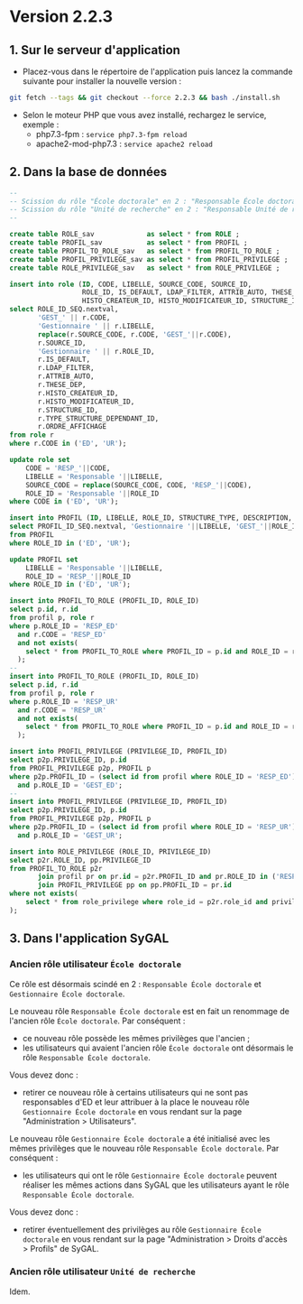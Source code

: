 # Version 2.2.3

## 1. Sur le serveur d'application

- Placez-vous dans le répertoire de l'application puis lancez la commande suivante
  pour installer la nouvelle version :

```bash
git fetch --tags && git checkout --force 2.2.3 && bash ./install.sh
```

- Selon le moteur PHP que vous avez installé, rechargez le service, exemple :
    - php7.3-fpm         : `service php7.3-fpm reload`
    - apache2-mod-php7.3 : `service apache2 reload`

## 2. Dans la base de données

```sql
--
-- Scission du rôle "École doctorale" en 2 : "Responsable École doctorale" et "Gestionnaire École doctorale".
-- Scission du rôle "Unité de recherche" en 2 : "Responsable Unité de recherche" et "Gestionnaire Unité de recherche".
--

create table ROLE_sav             as select * from ROLE ;
create table PROFIL_sav           as select * from PROFIL ;
create table PROFIL_TO_ROLE_sav   as select * from PROFIL_TO_ROLE ;
create table PROFIL_PRIVILEGE_sav as select * from PROFIL_PRIVILEGE ;
create table ROLE_PRIVILEGE_sav   as select * from ROLE_PRIVILEGE ;

insert into role (ID, CODE, LIBELLE, SOURCE_CODE, SOURCE_ID,
                  ROLE_ID, IS_DEFAULT, LDAP_FILTER, ATTRIB_AUTO, THESE_DEP,
                  HISTO_CREATEUR_ID, HISTO_MODIFICATEUR_ID, STRUCTURE_ID, TYPE_STRUCTURE_DEPENDANT_ID, ORDRE_AFFICHAGE)
select ROLE_ID_SEQ.nextval,
       'GEST_' || r.CODE,
       'Gestionnaire ' || r.LIBELLE,
       replace(r.SOURCE_CODE, r.CODE, 'GEST_'||r.CODE),
       r.SOURCE_ID,
       'Gestionnaire ' || r.ROLE_ID,
       r.IS_DEFAULT,
       r.LDAP_FILTER,
       r.ATTRIB_AUTO,
       r.THESE_DEP,
       r.HISTO_CREATEUR_ID,
       r.HISTO_MODIFICATEUR_ID,
       r.STRUCTURE_ID,
       r.TYPE_STRUCTURE_DEPENDANT_ID,
       r.ORDRE_AFFICHAGE
from role r
where r.CODE in ('ED', 'UR');

update role set
    CODE = 'RESP_'||CODE,
    LIBELLE = 'Responsable '||LIBELLE,
    SOURCE_CODE = replace(SOURCE_CODE, CODE, 'RESP_'||CODE),
    ROLE_ID = 'Responsable '||ROLE_ID
where CODE in ('ED', 'UR');

insert into PROFIL (ID, LIBELLE, ROLE_ID, STRUCTURE_TYPE, DESCRIPTION, ORDRE)
select PROFIL_ID_SEQ.nextval, 'Gestionnaire '||LIBELLE, 'GEST_'||ROLE_ID, STRUCTURE_TYPE, DESCRIPTION, ORDRE
from PROFIL
where ROLE_ID in ('ED', 'UR');

update PROFIL set
    LIBELLE = 'Responsable '||LIBELLE,
    ROLE_ID = 'RESP_'||ROLE_ID
where ROLE_ID in ('ED', 'UR');

insert into PROFIL_TO_ROLE (PROFIL_ID, ROLE_ID)
select p.id, r.id
from profil p, role r
where p.ROLE_ID = 'RESP_ED'
  and r.CODE = 'RESP_ED'
  and not exists(
    select * from PROFIL_TO_ROLE where PROFIL_ID = p.id and ROLE_ID = r.id
  );
--
insert into PROFIL_TO_ROLE (PROFIL_ID, ROLE_ID)
select p.id, r.id
from profil p, role r
where p.ROLE_ID = 'RESP_UR'
  and r.CODE = 'RESP_UR'
  and not exists(
    select * from PROFIL_TO_ROLE where PROFIL_ID = p.id and ROLE_ID = r.id
  );

insert into PROFIL_PRIVILEGE (PRIVILEGE_ID, PROFIL_ID)
select p2p.PRIVILEGE_ID, p.id
from PROFIL_PRIVILEGE p2p, PROFIL p
where p2p.PROFIL_ID = (select id from profil where ROLE_ID = 'RESP_ED')
  and p.ROLE_ID = 'GEST_ED';
--
insert into PROFIL_PRIVILEGE (PRIVILEGE_ID, PROFIL_ID)
select p2p.PRIVILEGE_ID, p.id
from PROFIL_PRIVILEGE p2p, PROFIL p
where p2p.PROFIL_ID = (select id from profil where ROLE_ID = 'RESP_UR')
  and p.ROLE_ID = 'GEST_UR';

insert into ROLE_PRIVILEGE (ROLE_ID, PRIVILEGE_ID)
select p2r.ROLE_ID, pp.PRIVILEGE_ID
from PROFIL_TO_ROLE p2r
       join profil pr on pr.id = p2r.PROFIL_ID and pr.ROLE_ID in ('RESP_ED', 'GEST_ED', 'RESP_UR', 'GEST_UR')
       join PROFIL_PRIVILEGE pp on pp.PROFIL_ID = pr.id
where not exists(
    select * from role_privilege where role_id = p2r.role_id and privilege_id = pp.privilege_id
);
```

## 3. Dans l'application SyGAL

### Ancien rôle utilisateur `École doctorale`

Ce rôle est désormais scindé en 2 : `Responsable École doctorale` et `Gestionnaire École doctorale`.
  
Le nouveau rôle `Responsable École doctorale` est en fait un renommage de l'ancien rôle `École doctorale`.
Par conséquent : 
  - ce nouveau rôle possède les mêmes privilèges que l'ancien ;
  - les utilisateurs qui avaient l'ancien rôle `École doctorale` ont désormais le rôle `Responsable École doctorale`.
  
Vous devez donc :
  - retirer ce nouveau rôle à certains utilisateurs qui ne sont pas responsables d'ED et leur attribuer à la place 
    le nouveau rôle `Gestionnaire École doctorale` en vous rendant sur la page "Administration > Utilisateurs".

Le nouveau rôle `Gestionnaire École doctorale` a été initialisé avec les mêmes privilèges que le nouveau rôle 
`Responsable École doctorale`.
Par conséquent :
- les utilisateurs qui ont le rôle `Gestionnaire École doctorale` peuvent réaliser les mêmes actions dans
  SyGAL que les utilisateurs ayant le rôle `Responsable École doctorale`.

Vous devez donc :
  - retirer éventuellement des privilèges au rôle `Gestionnaire École doctorale` en vous rendant sur la page
    "Administration > Droits d'accès > Profils" de SyGAL.

### Ancien rôle utilisateur `Unité de recherche`

Idem.